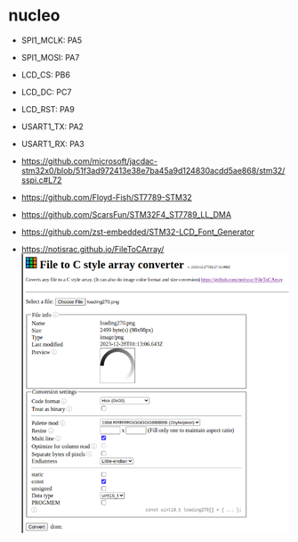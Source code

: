 # nucleo

- SPI1_MCLK: PA5
- SPI1_MOSI: PA7
- LCD_CS: PB6
- LCD_DC: PC7
- LCD_RST: PA9
- USART1_TX: PA2
- USART1_RX: PA3

- https://github.com/microsoft/jacdac-stm32x0/blob/51f3ad972413e38e7ba45a9d124830acdd5ae868/stm32/sspi.c#L72
- https://github.com/Floyd-Fish/ST7789-STM32
- https://github.com/ScarsFun/STM32F4_ST7789_LL_DMA
- https://github.com/zst-embedded/STM32-LCD_Font_Generator
- https://notisrac.github.io/FileToCArray/
![image](image.png)